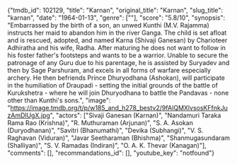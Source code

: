 {"tmdb_id": 102129, "title": "Karnan", "original_title": "Karnan", "slug_title": "karnan", "date": "1964-01-13", "genre": [""], "score": "5.8/10", "synopsis": "Embarrassed by the birth of a son, an unwed Kunthi (M.V. Rajamma) instructs her maid to abandon him in the river Ganga. The child is set afloat and is rescued, adopted, and named Karna (Shivaji Ganesan) by Charioteer Adhiratha and his wife, Radha. After maturing he does not want to follow in his foster father's footsteps and wants to be a warrior. Unable to secure the patronage of any Guru due to his parentage, he is assisted by Suryadev and then by Sage Parshuram, and excels in all forms of warfare especially archery. He then befriends Prince Dhuryodhana (Ashokan), will participate in the humiliation of Draupadi - setting the initial grounds of the battle of Kurukshetra - where he will join Dhuryodhana to battle the Pandavas - none other than Kunthi's sons.", "image": "https://image.tmdb.org/t/p/w185_and_h278_bestv2/9fAlQMXlvsosKFfnkJuzAmDlUgX.jpg", "actors": ["Sivaji Ganesan (Karnan)", "Nandamuri Taraka Rama Rao (Krishna)", "R. Muthuraman (Arjunan)", "S. A. Asokan (Duryodhanan)", "Savitri (Bhanumathi)", "Devika (Subhangi)", "V. S. Raghavan (Viduran)", "Javar Seetharaman (Bhishma)", "Shanmugasundaram (Shalliyan)", "S. V. Ramadas (Indiran)", "O. A. K. Thevar (Kanagan)"], "comments": [], "recommandations_id": [], "youtube_key": "notfound"}